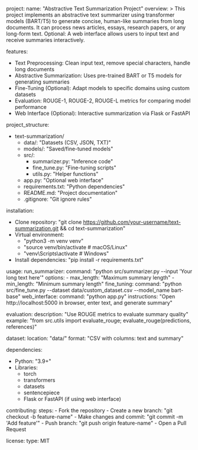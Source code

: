 project:
  name: "Abstractive Text Summarization Project"
  overview: >
    This project implements an abstractive text summarizer using transformer
    models (BART/T5) to generate concise, human-like summaries from long documents.
    It can process news articles, essays, research papers, or any long-form text.
    Optional: A web interface allows users to input text and receive summaries interactively.

features:
  - Text Preprocessing: Clean input text, remove special characters, handle long documents
  - Abstractive Summarization: Uses pre-trained BART or T5 models for generating summaries
  - Fine-Tuning (Optional): Adapt models to specific domains using custom datasets
  - Evaluation: ROUGE-1, ROUGE-2, ROUGE-L metrics for comparing model performance
  - Web Interface (Optional): Interactive summarization via Flask or FastAPI

project_structure:
  - text-summarization/
    - data/: "Datasets (CSV, JSON, TXT)"
    - models/: "Saved/fine-tuned models"
    - src/:
        - summarizer.py: "Inference code"
        - fine_tune.py: "Fine-tuning scripts"
        - utils.py: "Helper functions"
    - app.py: "Optional web interface"
    - requirements.txt: "Python dependencies"
    - README.md: "Project documentation"
    - .gitignore: "Git ignore rules"

installation:
  - Clone repository: "git clone https://github.com/your-username/text-summarization.git && cd text-summarization"
  - Virtual environment:
      - "python3 -m venv venv"
      - "source venv/bin/activate # macOS/Linux"
      - "venv\\Scripts\\activate  # Windows"
  - Install dependencies: "pip install -r requirements.txt"

usage:
  run_summarizer:
    command: "python src/summarizer.py --input 'Your long text here'"
    options:
      - max_length: "Maximum summary length"
      - min_length: "Minimum summary length"
  fine_tuning:
    command: "python src/fine_tune.py --dataset data/custom_dataset.csv --model_name bart-base"
  web_interface:
    command: "python app.py"
    instructions: "Open http://localhost:5000 in browser, enter text, and generate summary"

evaluation:
  description: "Use ROUGE metrics to evaluate summary quality"
  example: "from src.utils import evaluate_rouge; evaluate_rouge(predictions, references)"

dataset:
  location: "data/"
  format: "CSV with columns: text and summary"

dependencies:
  - Python: "3.9+"
  - Libraries:
      - torch
      - transformers
      - datasets
      - sentencepiece
      - Flask or FastAPI (if using web interface)

contributing:
  steps:
    - Fork the repository
    - Create a new branch: "git checkout -b feature-name"
    - Make changes and commit: "git commit -m 'Add feature'"
    - Push branch: "git push origin feature-name"
    - Open a Pull Request

license:
  type: MIT
